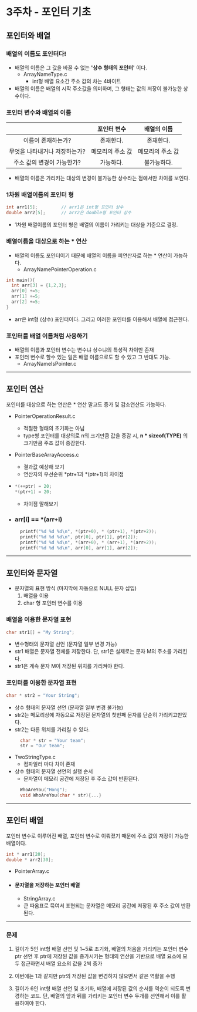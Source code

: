 # 3주차 - 포인터 기초

## 포인터와 배열

### 배열의 이름도 포인터다!

* 배열의 이름은 그 값을 바꿀 수 없는 __'상수 형태의 포인터'__ 이다.
  * ArrayNameType.c
    * int형 배열 요소간 주소 값의 차는 4바이트
* 배열의 이름은 배열의 시작 주소값을 의미하며, 그 형태는 값의 저장이 불가능한 상수이다.

### 포인터 변수와 배열의 이름

|  | 포인터 변수 | 배열의 이름 |
| :--------: | :--------: | :--------: |
| 이름이 존재하는가? | 존재한다. | 존재한다. |
| 무엇을 나타내거나 저장하는가? | 메모리의 주소 값 | 메모리의 주소 값 |
| 주소 값의 변경이 가능한가? | 가능하다. | 불가능하다. |

* 배열의 이름은 가리키는 대상의 변경이 불가능한 상수라는 점에서만 차이를 보인다.

### 1차원 배열이름의 포인터 형

```C
int arr1[5];         // arr1은 int형 포인터 상수
double arr2[5];      // arr2은 double형 포인터 상수
```
* 1차원 배열이름의 포인터 형은 배열의 이름이 가리키는 대상을 기준으로 결정.

### 배열이름을 대상으로 하는 * 연산

* 배열의 이름도 포인터이기 때문에 배열의 이름을 피연산자로 하는 * 연산이 가능하다.
  * ArrayNamePointerOperation.c

```C
int main(){
  int arr[3] = {1,2,3};
  arr[0] +=5;
  arr[1] +=5;
  arr[2] +=5;
}
```
  * arr은 int형 (상수) 포인터이다. 그리고 이러한 포인터를 이용해서 배열에 접근한다.


### 포인터를 배열 이름처럼 사용하기

* 배열의 이름과 포인터 변수는 변수냐 상수냐의 특성적 차이만 존재
* 포인터 변수로 할수 있는 일은 배열 이름으로도 할 수 있고 그 반대도 가능.
  * ArrayNameIsPointer.c


***

## 포인터 연산

포인터를 대상으로 하는 연산은 * 연산 말고도 증가 및 감소연산도 가능하다.

* PointerOperationResult.c
  * 적절한 형태의 초기화는 아님
  * type형 포인터를 대상의로 n의 크기만큼 값을 증감 시, __n * sizeof(TYPE)__ 의 크기만큼 주조 값이 증감한다.
* PointerBaseArrayAccess.c
  * 결과값 예상해 보기
  * 연산자의 우선순위 \*ptr+1과 \*(ptr+1)의 차이점
*
  ```C
  *(++ptr) = 20;    
  *(ptr+1) = 20;   
  ```
    * 차이점 말해보기

* ### __arr[i] == \*(arr+i)__
  ```C
    printf("%d %d %d\n", *(ptr+0), * (ptr+1), *(ptr+2));
    printf("%d %d %d\n", ptr[0], ptr[1], ptr[2]);
    printf("%d %d %d\n", *(arr+0), * (arr+1), *(arr+2));
    printf("%d %d %d\n", arr[0], arr[1], arr[2]);
  ```

***

## 포인터와 문자열
* 문자열의 표현 방식 (마지막에 자동으로 NULL 문자 삽입)
  1. 배열을 이용
  2. char 형 포인터 변수를 이용

### 배열을 이용한 문자열 표현
  ```C
  char str1[] = "My String";
  ```
  * 변수형태의 문자열 선언 (문자열 일부 변경 가능)
  * str1 배열은 문자열 전체를 저장한다. 단, str1은 실제로는 문자 M의 주소를 가리킨다.
  * str1은 계속 문자 M이 저장된 위치를 가리켜야 한다.

### 포인터를 이용한 문자열 표현
  ```C
  char * str2 = "Your String";
  ```
  * 상수 형태의 문자열 선언 (문자열 일부 변경 불가능)
  * str2는 메모리상에 자동으로 저장된 문자열의 첫번째 문자를 단순히 가리키고만있다.
  * str2는 다른 위치를 가리킬 수 있다.
    ```C
      char * str = "Your team";
      str = "Our team";
    ```
  * TwoStringType.c
    * 컴파일러 마다 차이 존재
  * 상수 형태의 문자열 선언의 실행 순서
    * 문자열이 메모리 공간에 저장된 후 주소 값이 반환된다.
    ```C
      WhoAreYou("Hong");
      void WhoAreYou(char * str){...}
    ```


***

## 포인터 배열

포인터 변수로 이루어진 배열, 포인터 변수로 이뤄졌기 때문에 주소 값의 저장이 가능한 배열이다.

```C
int * arr1[20];
double * arr2[30];
```
* PointerArray.c

* #### 문자열을 저장하는 포인터 배열
  * StringArray.c
  * 큰 따옴표로 묶여서 표현되는 문자열은 메모리 공간에 저장된 후 주소 값이 반환된다.

***

### 문제

1. 길이가 5인 int형 배열 선언 및 1~5로 초기화, 배열의 처음을 가리키는 포인터 변수 ptr 선언 후 ptr에 저장된 값을 증가시키는 형태의 연산을 기반으로 배열 요소에 모두 접근하면서 배열 요소의 값을 2씩 증가

2. 이번에는 1과 같지만 ptr의 저장된 값을 변경하지 않으면서 같은 역활을 수행

3. 길이가 6인 int형 배열 선언 및 초기화, 배열에 저장된 값의 순서를 역순이 되도록 변경하는 코드. 단, 배열의 앞과 뒤를 가리키는 포인터 변수 두개를 선언해서 이를 활용하여야 한다.
